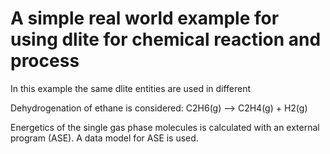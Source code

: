 # A simple real world example for using dlite for chemical reaction and process

In this example the same dlite entities are used in different 

Dehydrogenation of ethane is considered:
C2H6(g) --> C2H4(g) + H2(g)

Energetics of the single gas phase molecules is calculated with an external
program (ASE). A data model for ASE is used.
